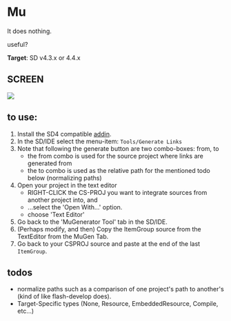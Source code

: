 ﻿# Mu

It does nothing.

useful?

**Target**: SD v4.3.x or 4.4.x

## SCREEN

![](https://raw.github.com/tfoxo/System.Cor3/master/Source-ICSharpCode/Mu/build/mu.png)

## to use:

1. Install the SD4 compatible [addin](https://github.com/tfoxo/System.Cor3/releases/download/pdfcat-20131106/mu.sdaddin).
2. In the SD/IDE select the menu-item: `Tools/Generate Links`
3. Note that following the generate button are two combo-boxes: from, to
    - the from combo is used for the source project where links are generated from
    - the to combo is used as the relative path for the mentioned todo below (normalizing paths)
4. Open your project in the text editor
    - RIGHT-CLICK the CS-PROJ you want to integrate sources from another project into, and
    - ...select the 'Open With...' option.
    - choose 'Text Editor'
5. Go back to the 'MuGenerator Tool' tab in the SD/IDE.
6. (Perhaps modify, and then) Copy the ItemGroup source from the TextEditor from the MuGen Tab.
7. Go back to your CSPROJ source and paste at the end of the last `ItemGroup`.

## todos

- normalize paths such as a comparison of one project's path to another's (kind of like flash-develop does).
- Target-Specific types (None, Resource, EmbeddedResource, Compile, etc...)
